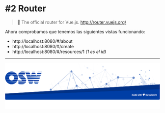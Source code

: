 # #2 Router
> 🚦 The official router for Vue.js. http://router.vuejs.org/  

Ahora comprobamos que tenemos las siguientes vistas funcionando:

- http://localhost:8080/#/about
- http://localhost:8080/#/create
- http://localhost:8080/#/resources/1 _(1 es el id)_

---  

![footer](./assets/img/footer.png)

